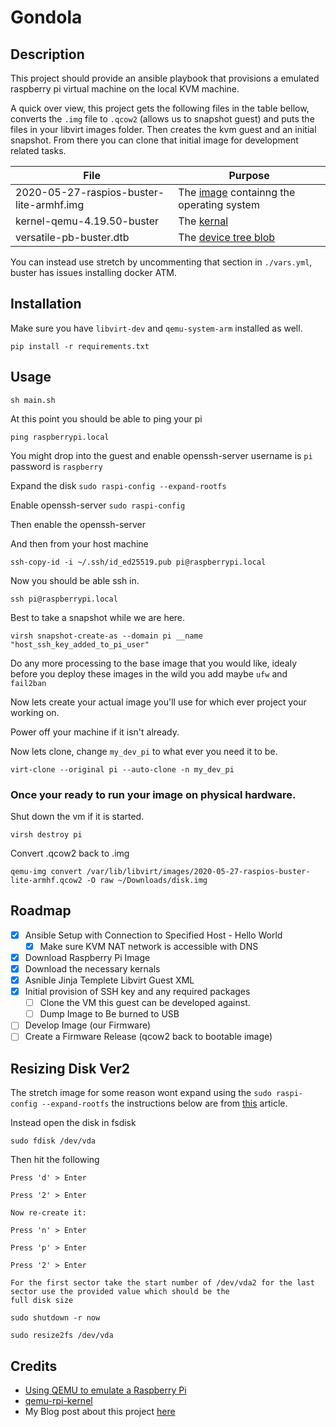 # Gondola

## Description

This project should provide an ansible playbook that provisions a
emulated raspberry pi virtual machine on the local KVM machine.

A quick over view, this project gets the following files in the table bellow, converts the `.img` file to `.qcow2` (allows us to snapshot guest)
and puts the files in your libvirt images folder. Then creates the kvm guest and an initial snapshot. From there you can clone that initial image for development related tasks.

| File                                     | Purpose                                                                            |
| ---------------------------------------- | ---------------------------------------------------------------------------------- |
| 2020-05-27-raspios-buster-lite-armhf.img | The [image](https://www.raspberrypi.org/downloads/) containng the operating system |
| kernel-qemu-4.19.50-buster               | The [kernal](<https://en.wikipedia.org/wiki/Kernel_(operating_system)>)            |
| versatile-pb-buster.dtb                  | The [device tree blob](https://superuser.com/a/736988)                             |

You can instead use stretch by uncommenting that section in `./vars.yml`, buster has issues installing docker ATM.

## Installation

Make sure you have `libvirt-dev` and `qemu-system-arm` installed as well.

`pip install -r requirements.txt`

## Usage

`sh main.sh`

At this point you should be able to ping your pi

`ping raspberrypi.local`

You might drop into the guest and enable openssh-server username is `pi` password is `raspberry`

Expand the disk
`sudo raspi-config --expand-rootfs`

Enable openssh-server
`sudo raspi-config`

Then enable the openssh-server

And then from your host machine

`ssh-copy-id -i ~/.ssh/id_ed25519.pub pi@raspberrypi.local`

Now you should be able ssh in.

`ssh pi@raspberrypi.local`

Best to take a snapshot while we are here.

`virsh snapshot-create-as --domain pi __name "host_ssh_key_added_to_pi_user"`

Do any more processing to the base image that you would like, idealy before you deploy these images in the wild you add
maybe `ufw` and `fail2ban`

Now lets create your actual image you'll use for which ever project your working on.

Power off your machine if it isn't already.

Now lets clone, change `my_dev_pi` to what ever you need it to be.

`virt-clone --original pi --auto-clone -n my_dev_pi`

### Once your ready to run your image on physical hardware.
Shut  down the vm if it is started.

`virsh destroy pi`

Convert .qcow2 back to .img

`qemu-img convert /var/lib/libvirt/images/2020-05-27-raspios-buster-lite-armhf.qcow2 -O raw ~/Downloads/disk.img`

## Roadmap

- [x] Ansible Setup with Connection to Specified Host - Hello World
  - [x] Make sure KVM NAT network is accessible with DNS
- [x] Download Raspberry Pi Image
- [x] Download the necessary kernals
- [x] Asnible Jinja Templete Libvirt Guest XML
- [x] Initial provision of SSH key and any required packages
  - [ ] Clone the VM this guest can be developed against.
  - [ ] Dump Image to Be burned to USB
- [ ] Develop Image (our Firmware)
- [ ] Create a Firmware Release (qcow2 back to bootable image)

## Resizing Disk Ver2

The stretch image for some reason wont expand using the
`sudo raspi-config --expand-rootfs` the instructions below are from [this](https://raspberry-projects.com/pi/pi-operating-systems/raspbian/troubleshooting/expand-filesystem-issues)
article.

Instead open the disk in fsdisk

`sudo fdisk /dev/vda`

Then hit the following

```
Press 'd' > Enter

Press '2' > Enter

Now re-create it:

Press 'n' > Enter

Press 'p' > Enter

Press '2' > Enter

For the first sector take the start number of /dev/vda2 for the last sector use the provided value which should be the
full disk size

sudo shutdown -r now

sudo resize2fs /dev/vda
```

## Credits

- [Using QEMU to emulate a Raspberry Pi](https://blog.agchapman.com/using-qemu-to-emulate-a-raspberry-pi/)
- [qemu-rpi-kernel](https://github.com/dhruvvyas90/qemu-rpi-kernel)
- My Blog post about this project [here](https://ncrmro.com/posts/gondola_ansible_playbook_for_emulating_raspberry_pi_os_with_kvm)

